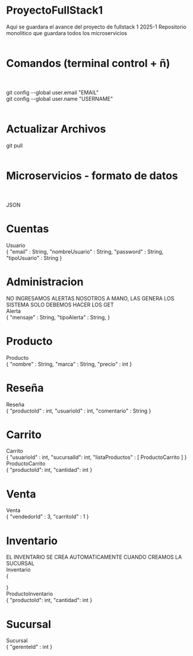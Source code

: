 
# ProyectoFullStack1
Aqui se guardara el avance del proyecto de fullstack 1 2025-1
Repositorio monolitico que guardara todos los microservicios<br><br>
# Comandos (terminal control + ñ)<br><br>
git config --global user.email "EMAIL"<br>
git config --global user.name "USERNAME"<br><br>

# Actualizar Archivos<br>
git pull<br><br>
# Microservicios - formato de datos<br><br>
JSON<br>

# Cuentas<br>
Usuario<br>
{
    "email" : String,
    "nombreUsuario" : String,
    "password" : String,
    "tipoUsuario" : String
}<br>
# Administracion<br>
NO INGRESAMOS ALERTAS NOSOTROS A MANO, LAS GENERA LOS SISTEMA SOLO DEBEMOS HACER LOS GET<br>
Alerta<br>
{
    "mensaje" : String,
    "tipoAlerta" : String,
}<br>
# Producto<br>
Producto<br>
{
    "nombre" : String,
    "marca" : String,
    "precio" : int
}<br>
# Reseña<br>
Reseña<br>
{
    "productoId" : int,
    "usuarioId" : int,
    "comentario" : String
}<br>
# Carrito<br>
Carrito<br>
{
    "usuarioId" : int,
    "sucursalId": int,
    "listaProductos" : [
        ProductoCarrito
    ]
}<br>
ProductoCarrito<br>
{
  "productoId": int,
  "cantidad": int
}<br>
# Venta<br>
Venta<br>
{
    "vendedorId" : 3,
    "carritoId" : 1
}
# Inventario<br>
EL INVENTARIO SE CREA AUTOMATICAMENTE CUANDO CREAMOS LA SUCURSAL<BR>
Inventario<br>
{

}<br>
ProductoInventario<br>
{
  "productoId": int,
  "cantidad": int
}<br>
# Sucursal<br>
Sucursal<br>
{
    "gerenteId" : int
}